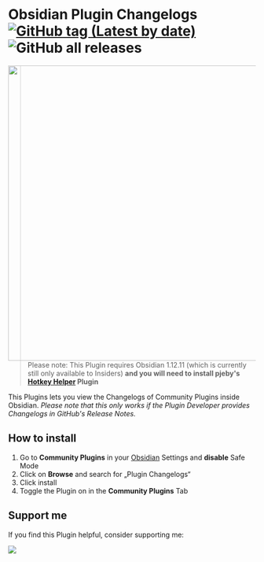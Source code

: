 # Obsidian Plugin Changelogs [![GitHub tag (Latest by date)](https://img.shields.io/github/v/tag/phibr0/obsidian-plugin-changelogs)](https://github.com/phibr0/obsidian-plugin-changelogs/releases) ![GitHub all releases](https://img.shields.io/github/downloads/phibr0/obsidian-plugin-changelogs/total)

<img width="600px" align="right" src="https://user-images.githubusercontent.com/59741989/126879420-09c5e86e-6cbf-48ca-9ea8-f91f416e39b6.gif">

> Please note: This Plugin requires Obsidian 1.12.11 (which is currently still only available to Insiders) **and you will need to install pjeby's [Hotkey Helper](https://github.com/pjeby/hotkey-helper) Plugin**

This Plugins lets you view the Changelogs of Community Plugins inside Obsidian. *Please note that this only works if the Plugin Developer provides Changelogs in GitHub's Release Notes.*

## How to install

1. Go to **Community Plugins** in your [Obsidian](https://www.obsidian.md) Settings and **disable** Safe Mode
2. Click on **Browse** and search for „Plugin Changelogs“
3. Click install
4. Toggle the Plugin on in the **Community Plugins** Tab

## Support me

If you find this Plugin helpful, consider supporting me:

<a href="https://www.buymeacoffee.com/phibr0"><img src="https://img.buymeacoffee.com/button-api/?text=Buy me a coffee&emoji=&slug=phibr0&button_colour=5F7FFF&font_colour=ffffff&font_family=Inter&outline_colour=000000&coffee_colour=FFDD00"></a>

